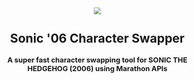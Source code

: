 <br>

<p align="center">
    <img src="https://github.com/HyperBE32/Marathon/blob/marathon-master/Marathon.Toolkit/Resources/Images/Logos/Logo_Medium_Colour.png?raw=true" />
</p>

<h1 align="center">Sonic '06 Character Swapper</h1>

<h3 align="center">A super fast character swapping tool for SONIC THE HEDGEHOG (2006) using Marathon APIs</h3>

<br>